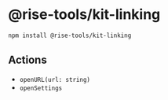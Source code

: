 # @rise-tools/kit-linking

```sh
npm install @rise-tools/kit-linking
```

## Actions

- `openURL(url: string)`
- `openSettings`
